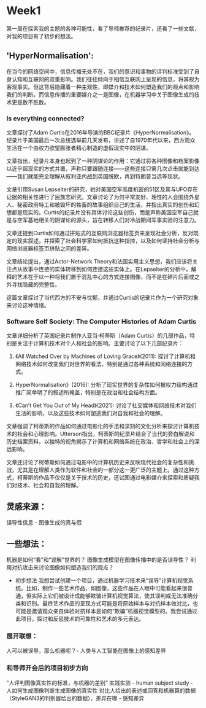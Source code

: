 # Week1
第一周在探索我的主题的各种可能性，看了导师推荐的纪录片，还看了一些文献，对我的项目有了初步的想法。

## 'HyperNormalisation':

在当今的网络空间中，信息传播无处不在，我们的意识和事物的评判标准受到了自身认知和互联网的双重影响。我们往往倾向于相信互联网上呈现的信息，将其视为客观事实。但这背后隐藏着一种主观性，即媒介和技术如何塑造我们的观点和影响我们的判断。而信息传播的重要媒介之一是图像，在机器学习中关于图像生成的技术更是数不胜数。

### Is everything connected?
文章探讨了Adam Curtis在2016年导演的BBC纪录片《HyperNormalisation》。纪录片于美国最后一次总统选举前几天发布，讲述了自1970年代以来，西方观众生活在一个由权力欲望膨胀者精心制造的虚假现实中的阴谋。

文章指出，纪录片本身也起到了一种阴谋论的作用：它通过将各种图像和档案影像以近乎超现实的方式并置，声称只要跟随连接——这些连接只需几次点击就能到达——我们就能完全理解从叙利亚内战到英国脱欧，再到特朗普当选等现状。

文章引用Susan Lepselter的研究，她对美国空军高度机密的51区及其与UFO存在证据的相关性进行了民族志研究。文章讨论了为何平常友好、理性的人会围绕外星人、秘密政府特工和被毁坏的牲畜的故事组织自己的生活，并指出真实的创伤和幻想都是现实的。Curtis的纪录片没有具体讨论这些创伤，而是声称美国空军自己就是与空军基地相关的阴谋论的源头，旨在转移人们对冷战期间军事实验的注意力。

文章还提到Curtis如何通过拼贴式的互联网浏览器标签页来呈现社会分析，反对既定的现实叙述，并探索了社会科学家如何抵抗这种指控，以及如何坚持社会分析与网络浏览器标签页拼贴之间的差异。

文章结论提出，通过Actor-Network Theory和法国实用主义思想，我们应该将关注点从故事中连接的实体转移到如何连接这些实体上。在Lepselter的分析中，解释的艺术在于以一种将我们置于混乱中心的方式连接图像，而不是在碎片后面或之外寻找隐藏的完整性。

这篇文章探讨了当代西方的不安与忧郁，并通过Curtis的纪录片作为一个研究对象来讨论这种情绪。

### Software Self Society: The Computer Histories of Adam Curtis
文章详细分析了英国纪录片制作人亚当·柯蒂斯（Adam Curtis）的几部作品，特别是关注于计算机技术对个人和社会的影响。主要讨论了以下几部纪录片：

1. 《All Watched Over by Machines of Loving Grace》(2011): 探讨了计算机和网络技术如何改变我们对世界的看法，特别是通过各种系统和网络连接的方式。

2. HyperNormalisation》(2016): 分析了现实世界的复杂性如何被权力结构通过推广简单明了的叙述所掩盖，特别是在政治和社会结构方面。

3. 《Can’t Get You Out of My Head》(2021): 讨论了社交媒体和网络技术对我们生活的影响，以及这些技术如何塑造我们对自我和社会的理解。

文章强调了柯蒂斯的作品如何通过电影化的手法和深刻的文化分析来探讨计算机技术的社会和心理影响。Utterson指出，柯蒂斯的纪录片结合了当代的旁白解说和历史档案资料，以独特的视角揭示了计算机和网络系统在政治、哲学和社会上的深远影响。

文章还讨论了柯蒂斯如何通过电影中的计算机历史来反映现代社会的复杂性和挑战，尤其是在理解人类作为软件和社会的一部分这一更广泛的主题上。通过这种方式，柯蒂斯的作品不仅仅是关于技术的历史，还试图通过电影媒介来探索和质疑我们对技术、社会和自我的理解。

## 灵感来源：
误导性信息 - 图像生成的真与假

## 一些想法：
机器是如何“看”和“误解”世界的？
图像生成模型在图像传播中的是否误导性？
利用对抗攻击来讨论图像如何塑造我们的观点？

- 初步想法
我想尝试创建一个项目，通过机器学习技术来“误导”计算机视觉系统。比如，制作一些艺术作品，如图像，这些作品在人眼中可能看起来很普通，但实际上它们被设计成能够欺骗计算机视觉算法，使其误判或无法准确分类和识别。最终艺术作品的呈现方式可能是将原始样本与对抗样本做对比，也可能是邀请观众亲自体验对抗样本是如何“欺骗”机器视觉模型的。我尝试通过此项目，探讨和反思技术的可靠性和艺术的多元表达。


### 展开联想：
人可以被误导，那么机器呢？- 人类与人工智能在图像上的感知差异

### 和导师开会后的项目初步方向
“人评判图像真实性的标准，与机器的差别”
实践实验 - human subject study - 人如何生成图像判断生成图像的真实性
对比人给出的表述或回答和机器算的数据（StyleGAN3的判别器给出的数据），差异在哪 - 感知差异

